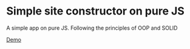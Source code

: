 # Simple site constructor on pure JS

A simple app on pure JS. 
Following the principles of OOP and SOLID

[Demo](https://javascript-constructor-16646.web.app/)
